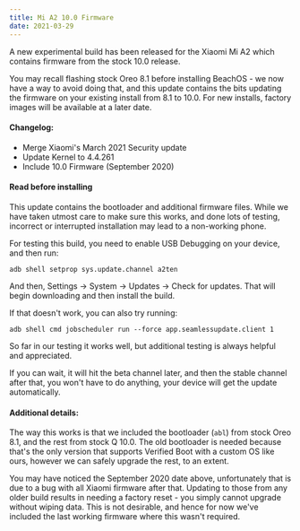 ```yaml
---
title: Mi A2 10.0 Firmware
date: 2021-03-29
---
```


A new experimental build has been released for the Xiaomi Mi A2 which contains firmware from the stock 10.0 release.

You may recall flashing stock Oreo 8.1 before installing BeachOS - we now have a way to avoid doing that, and this update contains the bits updating the firmware on your existing install from 8.1 to 10.0. For new installs, factory images will be available at a later date.

#### Changelog:
* Merge Xiaomi's March 2021 Security update
* Update Kernel to 4.4.261
* Include 10.0 Firmware (September 2020)

<div class="alert alert-info" markdown="0">
<h4>Read before installing</h4>
This update contains the bootloader and additional firmware files. While we have taken utmost care to make sure this works, and done lots of testing, incorrect or interrupted installation may lead to a non-working phone.
</div>

For testing this build, you need to enable USB Debugging on your device, and then run:

`adb shell setprop sys.update.channel a2ten`

And then, Settings -> System -> Updates -> Check for updates. That will begin downloading and then install the build.

If that doesn't work, you can also try running:

`adb shell cmd jobscheduler run --force app.seamlessupdate.client 1`

So far in our testing it works well, but additional testing is always helpful and appreciated.

If you can wait, it will hit the beta channel later, and then the stable channel after that, you won't have to do anything, your device will get the update automatically.

#### Additional details:

The way this works is that we included the bootloader (`abl`) from stock Oreo 8.1, and the rest from stock Q 10.0. The old bootloader is needed because that's the only version that supports Verified Boot with a custom OS like ours, however we can safely upgrade the rest, to an extent.

You may have noticed the September 2020 date above, unfortunately that is due to a bug with all Xiaomi firmware after that. Updating to those from any older build results in needing a factory reset - you simply cannot upgrade without wiping data. This is not desirable, and hence for now we've included the last working firmware where this wasn't required.